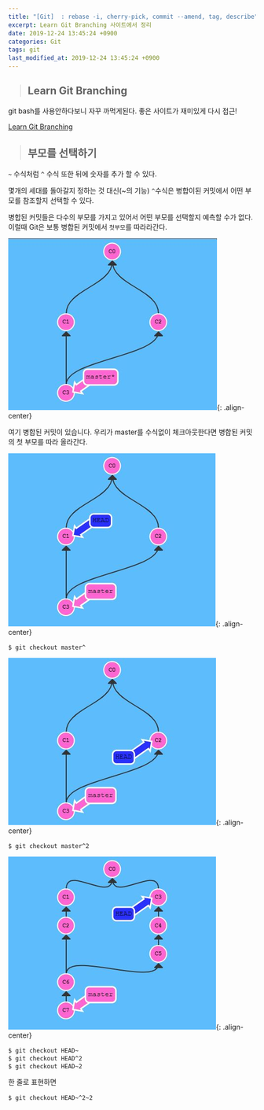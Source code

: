 ```yaml
---
title: "[Git]  : rebase -i, cherry-pick, commit --amend, tag, describe"
excerpt: Learn Git Branching 사이트에서 정리
date: 2019-12-24 13:45:24 +0900
categories: Git
tags: git
last_modified_at: 2019-12-24 13:45:24 +0900
---
```


>## Learn Git Branching

git bash를 사용안하다보니 자꾸 까먹게된다.
좋은 사이트가 재미있게 다시 접근!

[Learn Git Branching](https://learngitbranching.js.org/)


>## 부모를 선택하기

`~` 수식처럼 `^` 수식 또한 뒤에 숫자를 추가 할 수 있다.

몇개의 세대를 돌아갈지 정하는 것 대신(~의 기능) `^`수식은 병합이된 커밋에서 어떤 부모를 참조할지 선택할 수 있다.

병합된 커밋들은 다수의 부모를 가지고 있어서 어떤 부모를 선택할지 예측할 수가 없다. 이럴때 Git은 보통 병합된 커밋에서 `첫부모`를 따라라간다.


![](/assets/images/git/191224_01.JPG){: .align-center}

여기 병합된 커밋이 있습니다. 우리가 master를 수식없이 체크아웃한다면 병합된 커밋의 첫 부모를 따라 올라간다.

![](/assets/images/git/191224_02.JPG){: .align-center}

```
$ git checkout master^
```

![](/assets/images/git/191224_03.JPG){: .align-center}

```
$ git checkout master^2
```

![](/assets/images/git/191224_04.JPG){: .align-center}


```
$ git checkout HEAD~
$ git checkout HEAD^2
$ git checkout HEAD~2
```

한 줄로 표현하면

```
$ git checkout HEAD~^2~2
```
